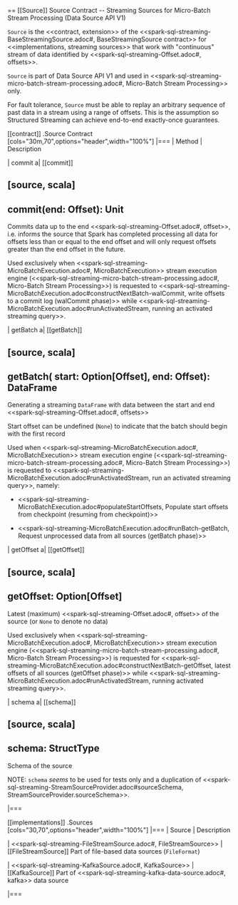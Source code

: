 == [[Source]] Source Contract -- Streaming Sources for Micro-Batch Stream Processing (Data Source API V1)

`Source` is the <<contract, extension>> of the <<spark-sql-streaming-BaseStreamingSource.adoc#, BaseStreamingSource contract>> for <<implementations, streaming sources>> that work with "continuous" stream of data identified by <<spark-sql-streaming-Offset.adoc#, offsets>>.

`Source` is part of Data Source API V1 and used in <<spark-sql-streaming-micro-batch-stream-processing.adoc#, Micro-Batch Stream Processing>> only.

For fault tolerance, `Source` must be able to replay an arbitrary sequence of past data in a stream using a range of offsets. This is the assumption so Structured Streaming can achieve end-to-end exactly-once guarantees.

[[contract]]
.Source Contract
[cols="30m,70",options="header",width="100%"]
|===
| Method
| Description

| commit
a| [[commit]]

[source, scala]
----
commit(end: Offset): Unit
----

Commits data up to the end <<spark-sql-streaming-Offset.adoc#, offset>>, i.e. informs the source that Spark has completed processing all data for offsets less than or equal to the end offset and will only request offsets greater than the end offset in the future.

Used exclusively when <<spark-sql-streaming-MicroBatchExecution.adoc#, MicroBatchExecution>> stream execution engine (<<spark-sql-streaming-micro-batch-stream-processing.adoc#, Micro-Batch Stream Processing>>) is requested to <<spark-sql-streaming-MicroBatchExecution.adoc#constructNextBatch-walCommit, write offsets to a commit log (walCommit phase)>> while <<spark-sql-streaming-MicroBatchExecution.adoc#runActivatedStream, running an activated streaming query>>.

| getBatch
a| [[getBatch]]

[source, scala]
----
getBatch(
  start: Option[Offset],
  end: Offset): DataFrame
----

Generating a streaming `DataFrame` with data between the start and end <<spark-sql-streaming-Offset.adoc#, offsets>>

Start offset can be undefined (`None`) to indicate that the batch should begin with the first record

Used when <<spark-sql-streaming-MicroBatchExecution.adoc#, MicroBatchExecution>> stream execution engine (<<spark-sql-streaming-micro-batch-stream-processing.adoc#, Micro-Batch Stream Processing>>) is requested to <<spark-sql-streaming-MicroBatchExecution.adoc#runActivatedStream, run an activated streaming query>>, namely:

* <<spark-sql-streaming-MicroBatchExecution.adoc#populateStartOffsets, Populate start offsets from checkpoint (resuming from checkpoint)>>

* <<spark-sql-streaming-MicroBatchExecution.adoc#runBatch-getBatch, Request unprocessed data from all sources (getBatch phase)>>

| getOffset
a| [[getOffset]]

[source, scala]
----
getOffset: Option[Offset]
----

Latest (maximum) <<spark-sql-streaming-Offset.adoc#, offset>> of the source (or `None` to denote no data)

Used exclusively when <<spark-sql-streaming-MicroBatchExecution.adoc#, MicroBatchExecution>> stream execution engine (<<spark-sql-streaming-micro-batch-stream-processing.adoc#, Micro-Batch Stream Processing>>) is requested for <<spark-sql-streaming-MicroBatchExecution.adoc#constructNextBatch-getOffset, latest offsets of all sources (getOffset phase)>> while <<spark-sql-streaming-MicroBatchExecution.adoc#runActivatedStream, running activated streaming query>>.

| schema
a| [[schema]]

[source, scala]
----
schema: StructType
----

Schema of the source

NOTE: `schema` _seems_ to be used for tests only and a duplication of <<spark-sql-streaming-StreamSourceProvider.adoc#sourceSchema, StreamSourceProvider.sourceSchema>>.

|===

[[implementations]]
.Sources
[cols="30,70",options="header",width="100%"]
|===
| Source
| Description

| <<spark-sql-streaming-FileStreamSource.adoc#, FileStreamSource>>
| [[FileStreamSource]] Part of file-based data sources (`FileFormat`)

| <<spark-sql-streaming-KafkaSource.adoc#, KafkaSource>>
| [[KafkaSource]] Part of <<spark-sql-streaming-kafka-data-source.adoc#, kafka>> data source

|===
